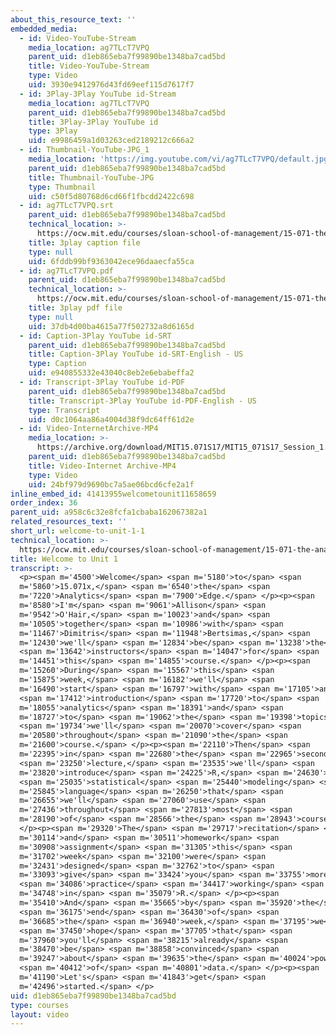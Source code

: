 ```yaml
---
about_this_resource_text: ''
embedded_media:
  - id: Video-YouTube-Stream
    media_location: ag7TLcT7VPQ
    parent_uid: d1eb865eba7f99890be1348ba7cad5bd
    title: Video-YouTube-Stream
    type: Video
    uid: 3930e9412976d43fd69eef115d7617f7
  - id: 3Play-3Play YouTube id-Stream
    media_location: ag7TLcT7VPQ
    parent_uid: d1eb865eba7f99890be1348ba7cad5bd
    title: 3Play-3Play YouTube id
    type: 3Play
    uid: e9986459a1d03263ced2189212c666a2
  - id: Thumbnail-YouTube-JPG_1
    media_location: 'https://img.youtube.com/vi/ag7TLcT7VPQ/default.jpg'
    parent_uid: d1eb865eba7f99890be1348ba7cad5bd
    title: Thumbnail-YouTube-JPG
    type: Thumbnail
    uid: c50f5d80768d6cd66f1fbcdd2422c698
  - id: ag7TLcT7VPQ.srt
    parent_uid: d1eb865eba7f99890be1348ba7cad5bd
    technical_location: >-
      https://ocw.mit.edu/courses/sloan-school-of-management/15-071-the-analytics-edge-spring-2017/an-introduction-to-analytics/welcome-to-unit-1/welcome-to-unit-1-1/ag7TLcT7VPQ.srt
    title: 3play caption file
    type: null
    uid: 6fddb99bf9363042ece96daaecfa55ca
  - id: ag7TLcT7VPQ.pdf
    parent_uid: d1eb865eba7f99890be1348ba7cad5bd
    technical_location: >-
      https://ocw.mit.edu/courses/sloan-school-of-management/15-071-the-analytics-edge-spring-2017/an-introduction-to-analytics/welcome-to-unit-1/welcome-to-unit-1-1/ag7TLcT7VPQ.pdf
    title: 3play pdf file
    type: null
    uid: 37db4d00ba4615a77f502732a8d6165d
  - id: Caption-3Play YouTube id-SRT
    parent_uid: d1eb865eba7f99890be1348ba7cad5bd
    title: Caption-3Play YouTube id-SRT-English - US
    type: Caption
    uid: e940855332e43040c8eb2e6ebabeffa2
  - id: Transcript-3Play YouTube id-PDF
    parent_uid: d1eb865eba7f99890be1348ba7cad5bd
    title: Transcript-3Play YouTube id-PDF-English - US
    type: Transcript
    uid: d0c1064aa86a4004d38f9dc64ff61d2e
  - id: Video-InternetArchive-MP4
    media_location: >-
      https://archive.org/download/MIT15.071S17/MIT15_071S17_Session_1.1.01_300k.mp4
    parent_uid: d1eb865eba7f99890be1348ba7cad5bd
    title: Video-Internet Archive-MP4
    type: Video
    uid: 24bf979d9690bc7a5ae06bcd6cfe2a1f
inline_embed_id: 41413955welcometounit11658659
order_index: 36
parent_uid: a958c6c32e8fcfa1cbaba162067382a1
related_resources_text: ''
short_url: welcome-to-unit-1-1
technical_location: >-
  https://ocw.mit.edu/courses/sloan-school-of-management/15-071-the-analytics-edge-spring-2017/an-introduction-to-analytics/welcome-to-unit-1/welcome-to-unit-1-1
title: Welcome to Unit 1
transcript: >-
  <p><span m='4500'>Welcome</span> <span m='5180'>to</span> <span
  m='5860'>15.071x,</span> <span m='6540'>the</span> <span
  m='7220'>Analytics</span> <span m='7900'>Edge.</span> </p><p><span
  m='8580'>I'm</span> <span m='9061'>Allison</span> <span
  m='9542'>O'Hair,</span> <span m='10023'>and</span> <span
  m='10505'>together</span> <span m='10986'>with</span> <span
  m='11467'>Dimitris</span> <span m='11948'>Bertsimas,</span> <span
  m='12430'>we'll</span> <span m='12834'>be</span> <span m='13238'>the</span>
  <span m='13642'>instructors</span> <span m='14047'>for</span> <span
  m='14451'>this</span> <span m='14855'>course.</span> </p><p><span
  m='15260'>During</span> <span m='15567'>this</span> <span
  m='15875'>week,</span> <span m='16182'>we'll</span> <span
  m='16490'>start</span> <span m='16797'>with</span> <span m='17105'>an</span>
  <span m='17412'>introduction</span> <span m='17720'>to</span> <span
  m='18055'>analytics</span> <span m='18391'>and</span> <span
  m='18727'>to</span> <span m='19062'>the</span> <span m='19398'>topics</span>
  <span m='19734'>we'll</span> <span m='20070'>cover</span> <span
  m='20580'>throughout</span> <span m='21090'>the</span> <span
  m='21600'>course.</span> </p><p><span m='22110'>Then</span> <span
  m='22395'>in</span> <span m='22680'>the</span> <span m='22965'>second</span>
  <span m='23250'>lecture,</span> <span m='23535'>we'll</span> <span
  m='23820'>introduce</span> <span m='24225'>R,</span> <span m='24630'>a</span>
  <span m='25035'>statistical</span> <span m='25440'>modeling</span> <span
  m='25845'>language</span> <span m='26250'>that</span> <span
  m='26655'>we'll</span> <span m='27060'>use</span> <span
  m='27436'>throughout</span> <span m='27813'>most</span> <span
  m='28190'>of</span> <span m='28566'>the</span> <span m='28943'>course.</span>
  </p><p><span m='29320'>The</span> <span m='29717'>recitation</span> <span
  m='30114'>and</span> <span m='30511'>homework</span> <span
  m='30908'>assignment</span> <span m='31305'>this</span> <span
  m='31702'>week</span> <span m='32100'>were</span> <span
  m='32431'>designed</span> <span m='32762'>to</span> <span
  m='33093'>give</span> <span m='33424'>you</span> <span m='33755'>more</span>
  <span m='34086'>practice</span> <span m='34417'>working</span> <span
  m='34748'>in</span> <span m='35079'>R.</span> </p><p><span
  m='35410'>And</span> <span m='35665'>by</span> <span m='35920'>the</span>
  <span m='36175'>end</span> <span m='36430'>of</span> <span
  m='36685'>the</span> <span m='36940'>week,</span> <span m='37195'>we</span>
  <span m='37450'>hope</span> <span m='37705'>that</span> <span
  m='37960'>you'll</span> <span m='38215'>already</span> <span
  m='38470'>be</span> <span m='38858'>convinced</span> <span
  m='39247'>about</span> <span m='39635'>the</span> <span m='40024'>power</span>
  <span m='40412'>of</span> <span m='40801'>data.</span> </p><p><span
  m='41190'>Let's</span> <span m='41843'>get</span> <span
  m='42496'>started.</span> </p>
uid: d1eb865eba7f99890be1348ba7cad5bd
type: courses
layout: video
---
```

